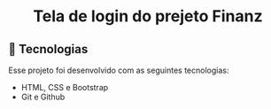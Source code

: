 <h1 align="center">Tela de login do prejeto Finanz</h1>

## 🚀 Tecnologias

Esse projeto foi desenvolvido com as seguintes tecnologias:

- HTML, CSS e Bootstrap
- Git e Github
